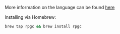 More information on the language can be found [here](https://github.com/Jomy10/rpg-lang)

Installing via Homebrew:
```bash
brew tap rpgc && brew install rpgc
```
